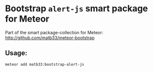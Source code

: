# Bootstrap `alert-js` smart package for Meteor

Part of the smart package-collection for Meteor: http://github.com/matb33/meteor-bootstrap

## Usage:

`meteor add matb33:bootstrap-alert-js`